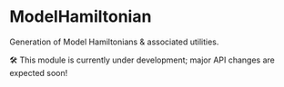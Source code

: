 # ModelHamiltonian
Generation of Model Hamiltonians & associated utilities. 

:hammer_and_wrench: This module is currently under development; major API changes are expected soon!
